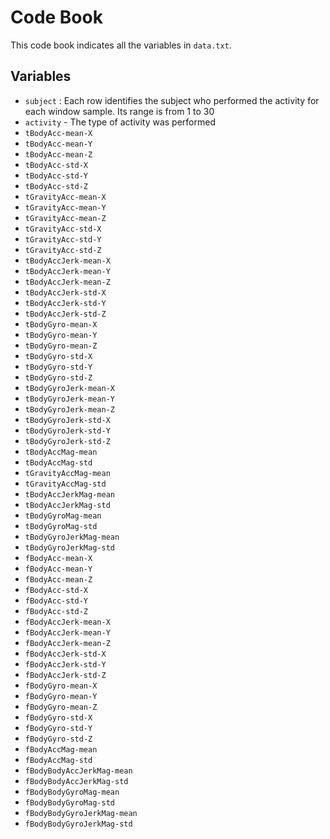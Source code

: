 # Code Book

This code book indicates all the variables in `data.txt`.

## Variables

- `subject` : Each row identifies the subject who performed the activity for each window sample. Its range is from 1 to 30
- `activity` - The type of activity was performed
- `tBodyAcc-mean-X`
- `tBodyAcc-mean-Y`
- `tBodyAcc-mean-Z`
- `tBodyAcc-std-X`
- `tBodyAcc-std-Y`
- `tBodyAcc-std-Z`
- `tGravityAcc-mean-X`
- `tGravityAcc-mean-Y`
- `tGravityAcc-mean-Z`
- `tGravityAcc-std-X`
- `tGravityAcc-std-Y`
- `tGravityAcc-std-Z`
- `tBodyAccJerk-mean-X`
- `tBodyAccJerk-mean-Y`
- `tBodyAccJerk-mean-Z`
- `tBodyAccJerk-std-X`
- `tBodyAccJerk-std-Y`
- `tBodyAccJerk-std-Z`
- `tBodyGyro-mean-X`
- `tBodyGyro-mean-Y`
- `tBodyGyro-mean-Z`
- `tBodyGyro-std-X`
- `tBodyGyro-std-Y`
- `tBodyGyro-std-Z`
- `tBodyGyroJerk-mean-X`
- `tBodyGyroJerk-mean-Y`
- `tBodyGyroJerk-mean-Z`
- `tBodyGyroJerk-std-X`
- `tBodyGyroJerk-std-Y`
- `tBodyGyroJerk-std-Z`
- `tBodyAccMag-mean`
- `tBodyAccMag-std`
- `tGravityAccMag-mean`
- `tGravityAccMag-std`
- `tBodyAccJerkMag-mean`
- `tBodyAccJerkMag-std`
- `tBodyGyroMag-mean`
- `tBodyGyroMag-std`
- `tBodyGyroJerkMag-mean`
- `tBodyGyroJerkMag-std`
- `fBodyAcc-mean-X`
- `fBodyAcc-mean-Y`
- `fBodyAcc-mean-Z`
- `fBodyAcc-std-X`
- `fBodyAcc-std-Y`
- `fBodyAcc-std-Z`
- `fBodyAccJerk-mean-X`
- `fBodyAccJerk-mean-Y`
- `fBodyAccJerk-mean-Z`
- `fBodyAccJerk-std-X`
- `fBodyAccJerk-std-Y`
- `fBodyAccJerk-std-Z`
- `fBodyGyro-mean-X`
- `fBodyGyro-mean-Y`
- `fBodyGyro-mean-Z`
- `fBodyGyro-std-X`
- `fBodyGyro-std-Y`
- `fBodyGyro-std-Z`
- `fBodyAccMag-mean`
- `fBodyAccMag-std`
- `fBodyBodyAccJerkMag-mean`
- `fBodyBodyAccJerkMag-std`
- `fBodyBodyGyroMag-mean`
- `fBodyBodyGyroMag-std`
- `fBodyBodyGyroJerkMag-mean`
- `fBodyBodyGyroJerkMag-std`